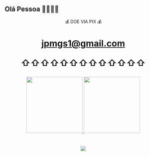 
## Olá Pessoa 👋👀👀👀

<p align="center">
💰 DOE VIA PIX 💰 </p> 

<h1 align="center">

 jpmgs1@gmail.com

<p align="center">⇧⇧⇧⇧⇧⇧⇧⇧⇧⇧⇧⇧⇧</p>
</h1>
<div align="center">
  <a href="https://github.com/jpmgs1">
  <img height="180em" src="https://github-readme-stats.vercel.app/api?username=jpmgs1&show_icons=true&theme=merko&include_all_commits=true&count_private=true"/>
   
 <img height="180em" src="https://github-readme-stats.vercel.app/api/top-langs/?username=jpmgs1&layout=compact&langs_count=7&theme=merko"/>
</div>
 
<h1 align="center"> 
 <p align="center">
  <a href="https://www.instagram.com/jpmgs/" alt="Instagram">
    <img src="https://img.shields.io/badge/-Instagram-1C1C1C?style=for-the-badge&logo=Instagram&logoColor=00FFFF&link=https://www.instagram.com/jpmgs"/>
  

